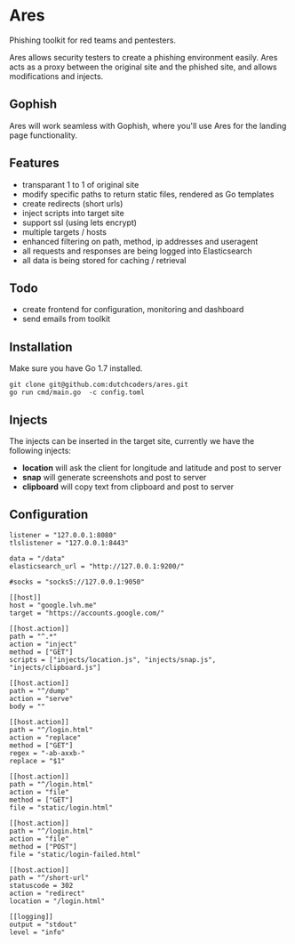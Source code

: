# Ares
Phishing toolkit for red teams and pentesters.

Ares allows security testers to create a phishing environment easily. Ares acts as a proxy between the original site and the phished site, and allows modifications and injects. 

## Gophish

Ares will work seamless with Gophish, where you'll use Ares for the landing page functionality. 

## Features

* transparant 1 to 1 of original site
* modify specific paths to return static files, rendered as Go templates
* create redirects (short urls)
* inject scripts into target site
* support ssl (using lets encrypt)
* multiple targets / hosts
* enhanced filtering on path, method, ip addresses and useragent
* all requests and responses are being logged into Elasticsearch
* all data is being stored for caching / retrieval

## Todo

* create frontend for configuration, monitoring and dashboard
* send emails from toolkit

## Installation

Make sure you have Go 1.7 installed. 

```
git clone git@github.com:dutchcoders/ares.git
go run cmd/main.go  -c config.toml
```

## Injects

The injects can be inserted in the target site, currently we have the following injects:

* **location** will ask the client for longitude and latitude and post to server
* **snap** will generate screenshots and post to server
* **clipboard** will copy text from clipboard and post to server

## Configuration

```
listener = "127.0.0.1:8080"
tlslistener = "127.0.0.1:8443"

data = "/data"
elasticsearch_url = "http://127.0.0.1:9200/"

#socks = "socks5://127.0.0.1:9050"

[[host]]
host = "google.lvh.me"
target = "https://accounts.google.com/"

[[host.action]]
path = "^.*"
action = "inject"
method = ["GET"]
scripts = ["injects/location.js", "injects/snap.js", "injects/clipboard.js"]

[[host.action]]
path = "^/dump"
action = "serve"
body = ""

[[host.action]]
path = "^/login.html"
action = "replace"
method = ["GET"]
regex = "-ab-axxb-"
replace = "$1"

[[host.action]]
path = "^/login.html"
action = "file"
method = ["GET"]
file = "static/login.html"

[[host.action]]
path = "^/login.html"
action = "file"
method = ["POST"]
file = "static/login-failed.html"

[[host.action]]
path = "^/short-url"
statuscode = 302
action = "redirect"
location = "/login.html"

[[logging]]
output = "stdout"
level = "info"
```

